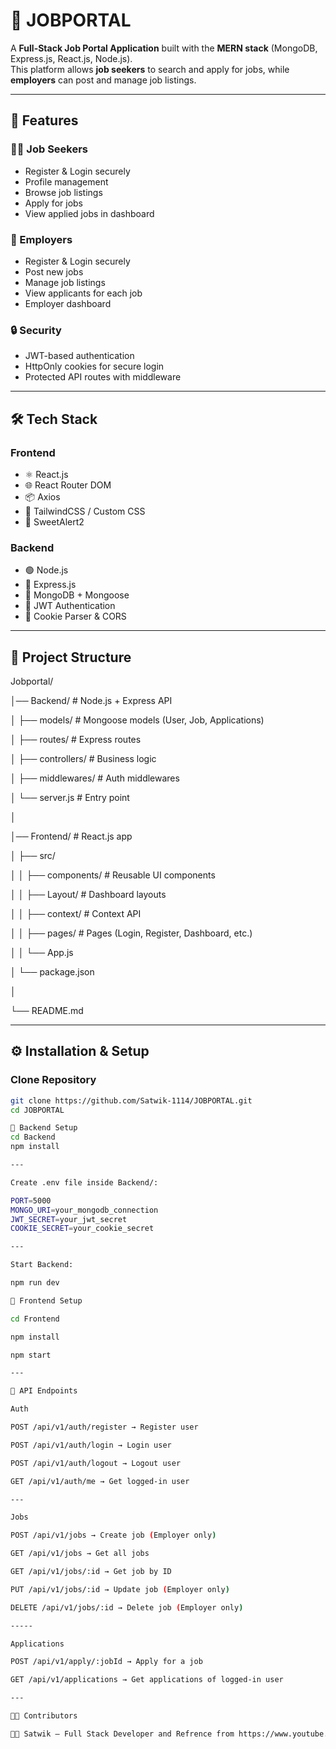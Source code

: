 # 💼 JOBPORTAL  

A **Full-Stack Job Portal Application** built with the **MERN stack** (MongoDB, Express.js, React.js, Node.js).  
This platform allows **job seekers** to search and apply for jobs, while **employers** can post and manage job listings.  

---

## 🚀 Features  

### 👨‍💻 Job Seekers  
- Register & Login securely  
- Profile management  
- Browse job listings  
- Apply for jobs  
- View applied jobs in dashboard  

### 🏢 Employers  
- Register & Login securely  
- Post new jobs  
- Manage job listings  
- View applicants for each job  
- Employer dashboard  

### 🔒 Security  
- JWT-based authentication  
- HttpOnly cookies for secure login  
- Protected API routes with middleware  

---

## 🛠️ Tech Stack  

### Frontend  
- ⚛️ React.js  
- 🌐 React Router DOM  
- 📦 Axios  
- 🎨 TailwindCSS / Custom CSS  
- 🔔 SweetAlert2  

### Backend  
- 🟢 Node.js  
- 🚂 Express.js  
- 🍃 MongoDB + Mongoose  
- 🔑 JWT Authentication  
- 🍪 Cookie Parser & CORS  

---

## 📂 Project Structure  

Jobportal/

│── Backend/ # Node.js + Express API

│ ├── models/ # Mongoose models (User, Job, Applications)

│ ├── routes/ # Express routes

│ ├── controllers/ # Business logic

│ ├── middlewares/ # Auth middlewares

│ └── server.js # Entry point

│

│── Frontend/ # React.js app

│ ├── src/

│ │ ├── components/ # Reusable UI components

│ │ ├── Layout/ # Dashboard layouts

│ │ ├── context/ # Context API

│ │ ├── pages/ # Pages (Login, Register, Dashboard, etc.)

│ │ └── App.js

│ └── package.json

│

└── README.md


---

## ⚙️ Installation & Setup  

### Clone Repository  
```bash
git clone https://github.com/Satwik-1114/JOBPORTAL.git
cd JOBPORTAL

🔧 Backend Setup
cd Backend
npm install

---

Create .env file inside Backend/:

PORT=5000
MONGO_URI=your_mongodb_connection
JWT_SECRET=your_jwt_secret
COOKIE_SECRET=your_cookie_secret

---

Start Backend:

npm run dev

🎨 Frontend Setup

cd Frontend

npm install

npm start

---

🔗 API Endpoints

Auth

POST /api/v1/auth/register → Register user

POST /api/v1/auth/login → Login user

POST /api/v1/auth/logout → Logout user

GET /api/v1/auth/me → Get logged-in user

---

Jobs

POST /api/v1/jobs → Create job (Employer only)

GET /api/v1/jobs → Get all jobs

GET /api/v1/jobs/:id → Get job by ID

PUT /api/v1/jobs/:id → Update job (Employer only)

DELETE /api/v1/jobs/:id → Delete job (Employer only)

-----

Applications

POST /api/v1/apply/:jobId → Apply for a job

GET /api/v1/applications → Get applications of logged-in user

---

🧑‍💻 Contributors

👨‍💻 Satwik – Full Stack Developer and Refrence from https://www.youtube.com/@mdalmamunit427

 
